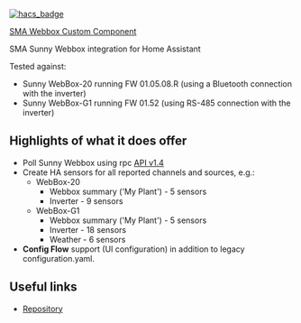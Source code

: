 [![hacs_badge](https://img.shields.io/badge/HACS-Custom-orange.svg)](https://github.com/custom-components/hacs)

[SMA Webbox Custom Component](https://github.com/jpcornil-git/HA-sma)

SMA Sunny Webbox integration for Home Assistant

Tested against:
- Sunny WebBox-20 running FW 01.05.08.R (using a Bluetooth connection with the inverter)
- Sunny WebBox-G1 running FW 01.52 (using RS-485 connection with the inverter)

## Highlights of what it does offer

- Poll Sunny Webbox using rpc [API v1.4](https://github.com/jpcornil-git/HA-sma/blob/main/Sunny-Webbox-remote-procedure-call-User-manual-v1.4.pdf)
- Create HA sensors for all reported channels and sources, e.g.:
   - WebBox-20
      - Webbox summary ('My Plant') - 5 sensors
      - Inverter - 9 sensors
   - WebBox-G1
      - Webbox summary ('My Plant') - 5 sensors
      - Inverter - 18 sensors
      - Weather - 6 sensors
- **Config Flow** support (UI configuration) in addition to legacy configuration.yaml.

## Useful links

- [Repository](https://github.com/jpcornil-git/HA-sma)
